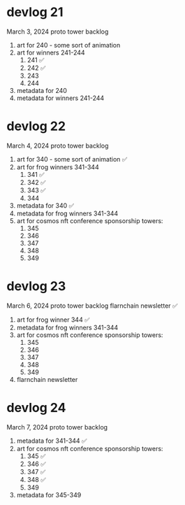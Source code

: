 # devlog 21
March 3, 2024
proto tower backlog
1. art for 240 - some sort of animation
2. art for winners 241-244
    1. 241 ✅
    2. 242 ✅
    3. 243
    4. 244
3. metadata for 240
4. metadata for winners 241-244

# devlog 22
March 4, 2024
proto tower backlog
1. art for 340 - some sort of animation ✅
2. art for frog winners 341-344
    1. 341 ✅
    2. 342 ✅
    3. 343 ✅
    4. 344
3. metadata for 340 ✅
4. metadata for frog winners 341-344
5. art for cosmos nft conference sponsorship towers:
    1. 345
    2. 346
    3. 347
    4. 348
    5. 349

# devlog 23
March 6, 2024
proto tower backlog
flarnchain newsletter ✅

1. art for frog winner 344 ✅
2. metadata for frog winners 341-344
3. art for cosmos nft conference sponsorship towers:
    1. 345
    2. 346
    3. 347
    4. 348
    5. 349
4. flarnchain newsletter

# devlog 24
March 7, 2024
proto tower backlog

1. metadata for 341-344 ✅
2. art for cosmos nft conference sponsorship towers:
    1. 345 ✅
    2. 346 ✅
    3. 347 ✅
    4. 348 ✅
    5. 349
3. metadata for 345-349


